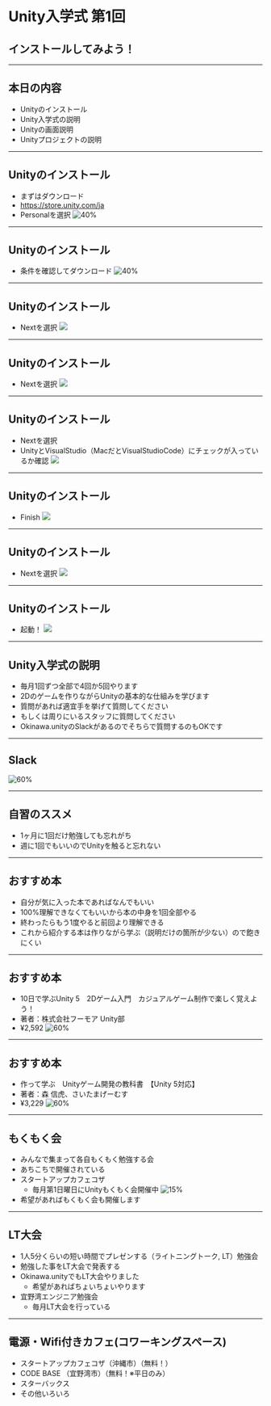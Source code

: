 <!-- $theme: gaia -->

# Unity入学式 第1回
## インストールしてみよう！

---

## 本日の内容
- Unityのインストール
- Unity入学式の説明
- Unityの画面説明
- Unityプロジェクトの説明

---

## Unityのインストール
- まずはダウンロード
- https://store.unity.com/ja
- Personalを選択
![40%](image/download.png)

---

## Unityのインストール
- 条件を確認してダウンロード
![40%](image/download2.png)

---

## Unityのインストール
- Nextを選択
![](image/install1.png)

---

## Unityのインストール
- Nextを選択
![](image/install2.png)

---

## Unityのインストール
- Nextを選択
- UnityとVisualStudio（MacだとVisualStudioCode）にチェックが入っているか確認
![](image/install3.png)

---

## Unityのインストール
- Finish
![](image/install4.png)

---

## Unityのインストール
- Nextを選択
![](image/install5.png)

---

## Unityのインストール
- 起動！
![](image/install6.png)

---

## Unity入学式の説明
- 毎月1回ずつ全部で4回か5回やります
- 2Dのゲームを作りながらUnityの基本的な仕組みを学びます
- 質問があれば適宜手を挙げて質問してください
- もしくは周りにいるスタッフに質問してください
- Okinawa.unityのSlackがあるのでそちらで質問するのもOKです

---

## Slack
![60%](image/slack.png)

---

## 自習のススメ
- 1ヶ月に1回だけ勉強しても忘れがち
- 週に1回でもいいのでUnityを触ると忘れない

---

## おすすめ本
- 自分が気に入った本であればなんでもいい
- 100%理解できなくてもいいから本の中身を1回全部やる
- 終わったらもう1度やると前回より理解できる
- これから紹介する本は作りながら学ぶ（説明だけの箇所が少ない）ので飽きにくい

---

## おすすめ本
- 10日で学ぶUnity 5　2Dゲーム入門　カジュアルゲーム制作で楽しく覚えよう！
- 著者：株式会社フーモア Unity部
- ¥2,592
![60%](image/unity_book1.jpg)

---

## おすすめ本
- 作って学ぶ　Unityゲーム開発の教科書　【Unity 5対応】
- 著者：森 信虎、さいたまげーむす
- ¥3,229
![60%](image/unity_book2.jpg)

---

## もくもく会
- みんなで集まって各自もくもく勉強する会
- あちこちで開催されている
- スタートアップカフェコザ
	- 毎月第1日曜日にUnityもくもく会開催中
![15%](image/mokumoku.jpg)
- 希望があればもくもく会も開催します

---

## LT大会
- 1人5分くらいの短い時間でプレゼンする（ライトニングトーク, LT）勉強会
- 勉強した事をLT大会で発表する
- Okinawa.unityでもLT大会やりました
	- 希望があればちょいちょいやります 
- 宜野湾エンジニア勉強会
	- 毎月LT大会を行っている

---

## 電源・Wifi付きカフェ(コワーキングスペース)
- スタートアップカフェコザ（沖縄市）（無料！）
- CODE BASE （宜野湾市）（無料！※平日のみ）
- スターバックス
- その他いろいろ





